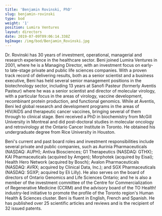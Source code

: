 ```yaml
---
title: 'Benjamin Rovinski, PhD'
slug: benjamin-rovinski
type: bod
weight: '1'
position: Lumira Ventures
layout: directors
date: 2019-07-09T09:06:14.338Z
bgImage: /img/bod/Benjamin_Rovinski.jpg
---
```

Dr.  Rovinski has 30 years of investment, operational, managerial and research experience in the healthcare sector.  Beni joined Lumira Ventures in 2001, where he is a Managing Director, with an investment focus on early- to late-stage private and public life sciences companies.  With a proven track record of delivering results, both as a senior scientist and a business executive, Beni has held several senior management positions in the biotechnology sector, including 13 years at Sanofi Pasteur (formerly Aventis Pasteur) where he was a senior scientist and director of molecular virology, with a particular focus in the areas of virology, vaccine development, recombinant protein production, and functional genomics.  While at Aventis, Beni led global research and development programs in the areas of HIV/AIDS and therapeutic cancer vaccines, bringing several of them through to clinical stage.	Beni received a PhD in biochemistry from McGill University in Montreal and did post-doctoral studies in molecular oncology and retrovirology at the Ontario Cancer Institute in Toronto.  He obtained his undergraduate degree from Rice University in Houston.  

Beni's current and past board roles and investment responsibilities include several private and public companies, such as Aurinia Pharmaceuticals (NASDAQ: AUPH); Antiva Biosciences; G1 Therapeutics (NASDAQ: GTHX); KAI Pharmaceuticals (acquired by Amgen); Morphotek (acquired by Eisai); Health Hero Network (acquired by Bosch); Avalon Pharmaceuticals (NASDAQ: AVRX; acquired by Clinical Data, Inc.); and SGX Pharmaceuticals (NASDAQ: SGXP; acquired by Eli Lilly).  He also serves on the board of directors of Ontario Genomics and Life Sciences Ontario; and he is also a member of the investment committee of the Centre for Commercialization of Regenerative Medicine (CCRM) and the advisory board of the TO Health! industry-led initiative to promote the profile of the Toronto region's Human Health & Sciences cluster.  Beni is fluent in English, French and Spanish.  He has published over 25 scientific articles and reviews and is the recipient of 32 issued patents.
